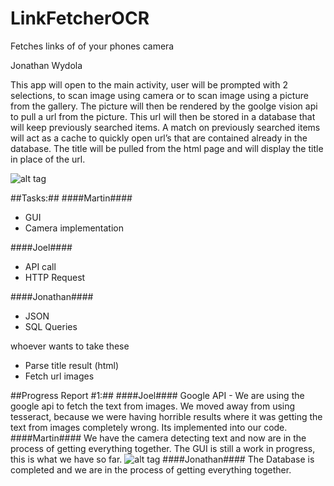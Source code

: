 # LinkFetcherOCR
Fetches links of of your phones camera


Jonathan Wydola



This app will open to the main activity, user will be prompted with 2 selections, to scan image using camera or to scan image using a picture from the gallery. The picture will then be rendered by the goolge vision api to pull a url from the picture. This url will then be stored in a database that will keep previously searched items. A match on previously searched items will act as a cache to quickly open url’s that are contained already in the database. The title will be pulled from the html page and will display the title in place of the url.

![alt tag](http://i795.photobucket.com/albums/yy234/joel24478/Screen%20Shot%202016-11-01%20at%208.48.10%20PM_zpsy88hv2zc.png)

##Tasks:##
####Martin####
* GUI
* Camera implementation

####Joel####
* API call
* HTTP Request

####Jonathan####
* JSON
* SQL Queries

whoever wants to take these
* Parse title result (html)
* Fetch url images

##Progress Report #1:##
####Joel####
Google API - We are using the google api to fetch the text from images. We moved away from using tesseract, because we were having horrible results where it was getting the text from images completely wrong. Its implemented into our code.
####Martin####
We have the camera detecting text and now are in the process of getting everything together.
The GUI is still a work in progress, this is what we have so far.
![alt tag](http://s50.photobucket.com/user/MartinRudzki/media/Capture_zpsii44xicm.jpg.html?filters[user]=145862747&filters[recent]=1&sort=1&o=0)
####Jonathan####
The Database is completed and we are in the process of getting everything together.


